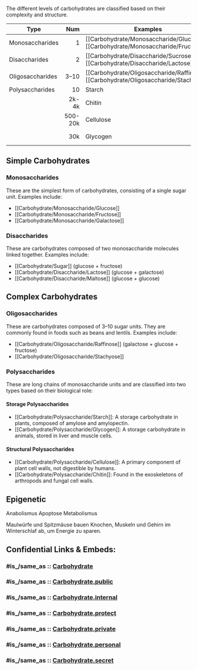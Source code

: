 The different levels of carbohydrates are classified based on their complexity and structure. 

| Type             |     Num | Examples                     | Role       | Source         |
| ---------------- | ------: | ---------------------------- | ---------- | -------------- |
| Monosaccharides  |       1 | [[Carbohydrate/Monosaccharide/Glucose]], [[Carbohydrate/Monosaccharide/Fructose]]    | Energy     |                |
| Disaccharides    |       2 | [[Carbohydrate/Disaccharide/Sucrose]], [[Carbohydrate/Disaccharide/Lactose]]     | Energy     |                |
| Oligosaccharides |    3–10 | [[Carbohydrate/Oligosaccharide/Raffinose]], [[Carbohydrate/Oligosaccharide/Stachyose]] | Prebiotics | Beans, Lentils |
| Polysaccharides  |      10 | Starch                       | Storage    |                |
|                  |   2k-4k | Chitin                       | Structure  |                |
|                  | 500-20k | Cellulose                    | Structure  |                |
|                  |     30k | Glycogen                     | Storage    | Muscles, Liver |


## Simple Carbohydrates

### **Monosaccharides**

These are the simplest form of carbohydrates, consisting of a single sugar unit. Examples include:

- [[Carbohydrate/Monosaccharide/Glucose]] 
- [[Carbohydrate/Monosaccharide/Fructose]] 
- [[Carbohydrate/Monosaccharide/Galactose]] 

### **Disaccharides**

These are carbohydrates composed of two monosaccharide molecules linked together. Examples include:

- [[Carbohydrate/Sugar]] (glucose + fructose)
- [[Carbohydrate/Disaccharide/Lactose]] (glucose + galactose)
- [[Carbohydrate/Disaccharide/Maltose]] (glucose + glucose)


## Complex Carbohydrates

### **Oligosaccharides**

These are carbohydrates composed of 3–10 sugar units. 
They are commonly found in foods such as beans and lentils. Examples include:

- [[Carbohydrate/Oligosaccharide/Raffinose]] (galactose + glucose + fructose)
- [[Carbohydrate/Oligosaccharide/Stachyose]]

### **Polysaccharides**

These are long chains of monosaccharide units and are classified into two types based on their biological role:

#### **Storage Polysaccharides**

- [[Carbohydrate/Polysaccharide/Starch]]: A storage carbohydrate in plants, composed of amylose and amylopectin.
- [[Carbohydrate/Polysaccharide/Glycogen]]: A storage carbohydrate in animals, stored in liver and muscle cells.

#### **Structural Polysaccharides**

- [[Carbohydrate/Polysaccharide/Cellulose]]: A primary component of plant cell walls, not digestible by humans.
- [[Carbohydrate/Polysaccharide/Chitin]]: Found in the exoskeletons of arthropods and fungal cell walls.

## Epigenetic 

Anabolismus 
Apoptose 
Metabolismus 

Maulwürfe und Spitzmäuse bauen Knochen, Muskeln und Gehirn im Winterschlaf ab, um Energie zu sparen. 


## Confidential Links & Embeds: 

### #is_/same_as :: [Carbohydrate](/_Standards/bio/Metabolism/Nutrition/Carbohydrate.md) 

### #is_/same_as :: [Carbohydrate.public](/_public/bio/Metabolism/Nutrition/Carbohydrate.public.md) 

### #is_/same_as :: [Carbohydrate.internal](/_internal/bio/Metabolism/Nutrition/Carbohydrate.internal.md) 

### #is_/same_as :: [Carbohydrate.protect](/_protect/bio/Metabolism/Nutrition/Carbohydrate.protect.md) 

### #is_/same_as :: [Carbohydrate.private](/_private/bio/Metabolism/Nutrition/Carbohydrate.private.md) 

### #is_/same_as :: [Carbohydrate.personal](/_personal/bio/Metabolism/Nutrition/Carbohydrate.personal.md) 

### #is_/same_as :: [Carbohydrate.secret](/_secret/bio/Metabolism/Nutrition/Carbohydrate.secret.md)

